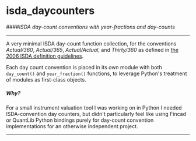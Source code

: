 # isda_daycounters
####_ISDA day-count conventions with year-fractions and day-counts_

---

A very minimal ISDA day-count function collection, for the conventions _Actual/360_, _Actual/365_, _Actual/Actual_, and _Thirty/360_ as defined in [the 2006 ISDA definition guidelines](http://www.hsbcnet.com/gbm/attachments/standalone/2006-isda-definitions.pdf). 

Each day count convention is placed in its own module with both `day_count()` and `year_fraction()` functions, to leverage Python's treatment of modules as first-class objects. 

##### Why?

For a small instrument valuation tool I was working on in Python I needed ISDA-convention day counters, but didn't particularly feel like using Fincad or QuantLib Python bindings purely for day-count convention implementations for an otherwise independent project. 

---




